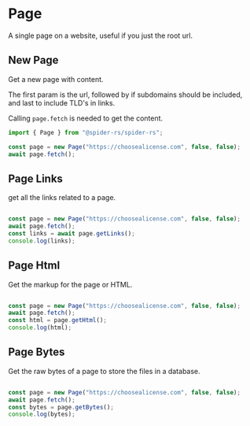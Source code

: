 # Page

A single page on a website, useful if you just the root url.

## New Page

Get a new page with content.

The first param is the url, followed by if subdomains should be included, and last to include TLD's in links.

Calling `page.fetch` is needed to get the content.

```ts
import { Page } from "@spider-rs/spider-rs";

const page = new Page("https://choosealicense.com", false, false);
await page.fetch();
```

## Page Links

get all the links related to a page.

```ts

const page = new Page("https://choosealicense.com", false, false);
await page.fetch();
const links = await page.getLinks();
console.log(links);
```

## Page Html

Get the markup for the page or HTML.

```ts

const page = new Page("https://choosealicense.com", false, false);
await page.fetch();
const html = page.getHtml();
console.log(html);
```

## Page Bytes

Get the raw bytes of a page to store the files in a database.

```ts

const page = new Page("https://choosealicense.com", false, false);
await page.fetch();
const bytes = page.getBytes();
console.log(bytes);
```